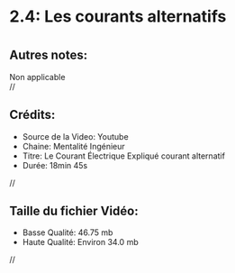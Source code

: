 
2.4: Les courants alternatifs
=============================

# 

## Autres notes:


Non applicable  
//
## **Crédits:**

- Source de la Video: Youtube
- Chaine: Mentalité Ingénieur
- Titre: Le Courant Électrique Expliqué courant alternatif
- Durée: 18min 45s
  
//
## Taille du fichier Vidéo:

- Basse Qualité: 46.75 mb
- Haute Qualité: Environ 34.0 mb
  
//